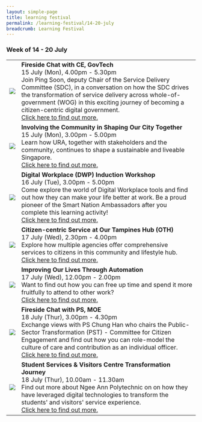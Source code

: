```yaml
---
layout: simple-page
title: learning festival
permalink: /learning-festival/14-20-july
breadcrumb: Learning Festival
---
```


<!-- 
---
layout: leftnav-page-content
title: 14 - 20 July
permalink: /events/psw-learning-festival/14-20-july
breadcrumb: 14 - 20 July
collection_name: events
second_nav_title: "PSW Learning Festival"
---
-->

### Week of 14 - 20 July

<table>
  <tr>
    <td>
      <a href="/events/learning-journeys/event-details/LA_FC_GovTech"> <img src="/images/learning-journey-1.png" /> </a>
    </td>
    <td>
      <b>Fireside Chat with CE, GovTech</b>
      <br>15 July (Mon), 4.00pm - 5.30pm
      <br>Join Ping Soon, deputy Chair of the Service Delivery Committee (SDC), in a conversation on how the SDC drives the transformation of service delivery across whole-of-government (WOG) in this exciting journey of becoming a citizen-centric digital government.
      <br><a href="/events/learning-journeys/event-details/LA_FC_GovTech">Click here to find out more.</a>
    </td>
  </tr>
  <tr>
     <td>
      <a href="/events/learning-journeys/event-details/LJ_TtWWPnBIOTC"> <img src="/images/learning-journey-1.png" />
    </td>
    <td>
      <b>Involving the Community in Shaping Our City Together</b>
      <br>15 July (Mon), 3.00pm - 5.00pm
      <br>Learn how URA, together with stakeholders and the community, continues to shape a sustainable and liveable Singapore.
      <br><a href="/events/learning-journeys/event-details/LJ_TtWWPnBIOTC">Click here to find out more.</a>
    </td>
  </tr>
  <tr>
     <td>
      <a href="/events/learning-journeys/event-details/LA_DWP"> <img src="/images/learning-journey-1.png" />
    </td>
    <td>
      <b>Digital Workplace (DWP) Induction Workshop</b>
      <br>16 July (Tue), 3.00pm - 5.00pm 
      <br>Come explore the world of Digital Workplace tools and find out how they can make your life better at work. Be a proud pioneer of the Smart Nation Ambassadors after you complete this learning activity!
      <br><a href="/events/learning-journeys/event-details/LA_DWP">Click here to find out more.</a>
    </td>
  </tr>
  <tr>
     <td>
      <a href="/events/learning-journeys/event-details/LJ_CcSOTB"> <img src="/images/learning-journey-1.png" />
    </td>
    <td>
      <b>Citizen-centric Service at Our Tampines Hub (OTH)</b>
      <br>17 July (Wed), 2.30pm - 4.00pm 
      <br>Explore how multiple agencies offer comprehensive services to citizens in this community and lifestyle hub.
      <br><a href="/events/learning-journeys/event-details/LJ_CcSOTB">Click here to find out more.</a>
   </td>
  </tr>
  <tr>
     <td>
      <a href="/events/learning-journeys/event-details/LJ_gtautomation"> <img src="/images/learning-journey-1.png" />
    </td>
    <td>
      <b>Improving Our Lives Through Automation</b>
      <br>17 July (Wed), 12.00pm - 2.00pm
      <br>Want to find out how you can free up time and spend it more fruitfully to attend to other work?
      <br><a href="/events/learning-journeys/event-details/LJ_gtautomation">Click here to find out more.</a>
    </td>
  <tr>
    <td>
      <a href="/events/learning-journeys/event-details/LC_FC_MOE"> <img src="/images/learning-journey-2.png" />
    </td>
    <td>
      <b>Fireside Chat with PS, MOE</b>
      <br>18 July (Thur), 3.00pm - 4.30pm
      <br>Exchange views with PS Chung Han who chairs the Public-Sector Transformation (PST) - Committee for Citizen Engagement and find out how you can role-model the culture of care and contribution as an individual officer.
      <br><a href="/events/learning-journeys/event-details/LC_FC_MOE">Click here to find out more.</a>
    </td>
  </tr>
  <tr>
    <td>
      <a href="/events/learning-journeys/event-details/LJ_NASS&VCTJ"> <img src="/images/learning-journey-3.png" />
    </td>
    <td>
      <b>Student Services & Visitors Centre Transformation Journey</b>
      <br>18 July (Thur), 10.00am - 11.30am
      <br>Find out more about Ngee Ann Polytechnic on on how they have leveraged digital technologies to transform the students' and visitors' service experience.
      <br><a href="/events/learning-journeys/event-details/LJ_NASS&VCTJ">Click here to find out more.</a>
    </td>
  </tr>
</table>
